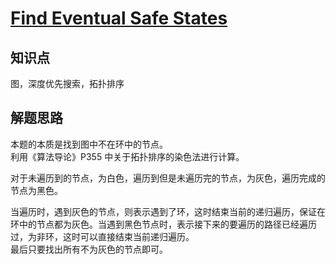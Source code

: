 # [Find Eventual Safe States](https://leetcode.com/problems/find-eventual-safe-states/)

## 知识点

图，深度优先搜索，拓扑排序

## 解题思路

本题的本质是找到图中不在环中的节点。  
利用《算法导论》P355 中关于拓扑排序的染色法进行计算。

对于未遍历到的节点，为白色，遍历到但是未遍历完的节点，为灰色，遍历完成的节点为黑色。

当遍历时，遇到灰色的节点，则表示遇到了环，这时结束当前的递归遍历，保证在环中的节点都为灰色。当遇到黑色节点时，表示接下来的要遍历的路径已经遍历过，为非环，这时可以直接结束当前递归遍历。  
最后只要找出所有不为灰色的节点即可。
